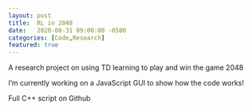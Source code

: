 ```yaml
---
layout: post
title:  RL in 2048
date:   2020-08-31 09:00:00 -0500
categories: [Code,Research]
featured: true
---
```


A research project on using TD learning to play and win the game 2048

I’m currently working on a JavaScript GUI to show how the code works!

Full C++ script on Github